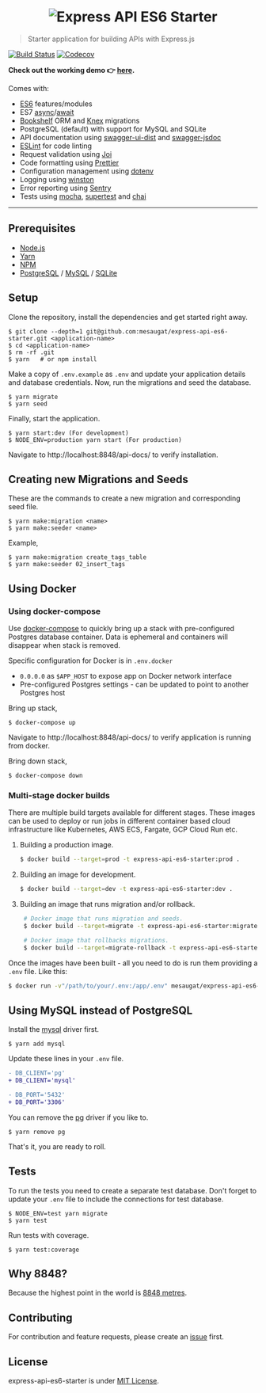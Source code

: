 <h1 align="center">
  <img alt="Express API ES6 Starter" src="https://i.imgur.com/qeAbxtQ.png">
</h1>

> Starter application for building APIs with Express.js

[![Build Status](https://travis-ci.org/mesaugat/express-api-es6-starter.svg?branch=master)](https://travis-ci.org/mesaugat/express-api-es6-starter)
[![Codecov](https://codecov.io/gh/mesaugat/express-api-es6-starter/branch/master/graph/badge.svg)](https://codecov.io/gh/mesaugat/express-api-es6-starter)

**Check out the working demo :point_right: [here](https://express-api-es6-starter.herokuapp.com/api-docs/).**

Comes with:

- [ES6](http://babeljs.io/learn-es2015/) features/modules
- ES7 [async](https://developer.mozilla.org/en-US/docs/Web/JavaScript/Reference/Statements/async_function)/[await](https://developer.mozilla.org/en-US/docs/Web/JavaScript/Reference/Operators/await)
- [Bookshelf](http://bookshelfjs.org/) ORM and [Knex](http://knexjs.org/) migrations
- PostgreSQL (default) with support for MySQL and SQLite
- API documentation using [swagger-ui-dist](https://www.npmjs.com/package/swagger-ui) and [swagger-jsdoc](https://www.npmjs.com/package/swagger-jsdoc)
- [ESLint](http://eslint.org/) for code linting
- Request validation using [Joi](https://www.npmjs.com/package/joi)
- Code formatting using [Prettier](https://www.npmjs.com/package/prettier)
- Configuration management using [dotenv](https://www.npmjs.com/package/dotenv)
- Logging using [winston](https://www.npmjs.com/package/winston)
- Error reporting using [Sentry](http://npmjs.com/package/@sentry/node)
- Tests using [mocha](https://www.npmjs.com/package/mocha), [supertest](https://www.npmjs.com/package/supertest) and [chai](https://www.npmjs.com/package/chai)

---

## Prerequisites

- [Node.js](https://yarnpkg.com/en/docs/install)
- [Yarn](https://yarnpkg.com/en/docs/install)
- [NPM](https://docs.npmjs.com/getting-started/installing-node)
- [PostgreSQL](https://www.postgresql.org/download/) / [MySQL](https://www.mysql.com/downloads/) / [SQLite](https://www.sqlite.org/download.html)

## Setup

Clone the repository, install the dependencies and get started right away.

    $ git clone --depth=1 git@github.com:mesaugat/express-api-es6-starter.git <application-name>
    $ cd <application-name>
    $ rm -rf .git
    $ yarn   # or npm install

Make a copy of `.env.example` as `.env` and update your application details and database credentials. Now, run the migrations and seed the database.

    $ yarn migrate
    $ yarn seed

Finally, start the application.

    $ yarn start:dev (For development)
    $ NODE_ENV=production yarn start (For production)

Navigate to http://localhost:8848/api-docs/ to verify installation.

## Creating new Migrations and Seeds

These are the commands to create a new migration and corresponding seed file.

    $ yarn make:migration <name>
    $ yarn make:seeder <name>

Example,

    $ yarn make:migration create_tags_table
    $ yarn make:seeder 02_insert_tags

## Using Docker

### Using docker-compose

Use [docker-compose](https://docs.docker.com/compose/) to quickly bring up a stack with pre-configured Postgres database container. Data is ephemeral and containers will disappear when stack is removed.

Specific configuration for Docker is in `.env.docker`

- `0.0.0.0` as `$APP_HOST` to expose app on Docker network interface
- Pre-configured Postgres settings - can be updated to point to another Postgres host

Bring up stack,

    $ docker-compose up

Navigate to http://localhost:8848/api-docs/ to verify application is running from docker.

Bring down stack,

    $ docker-compose down

### Multi-stage docker builds

There are multiple build targets available for different stages. These images can be used to deploy or run jobs in different container based cloud infrastructure like Kubernetes, AWS ECS, Fargate, GCP Cloud Run etc.

1. Building a production image.

   ```bash
   $ docker build --target=prod -t express-api-es6-starter:prod .
   ```

2. Building an image for development.

   ```bash
   $ docker build --target=dev -t express-api-es6-starter:dev .
   ```

3. Building an image that runs migration and/or rollback.

   ```bash
    # Docker image that runs migration and seeds.
    $ docker build --target=migrate -t express-api-es6-starter:migrate .

    # Docker image that rollbacks migrations.
    $ docker build --target=migrate-rollback -t express-api-es6-starter:migrate-rollback .
   ```

Once the images have been built - all you need to do is run them providing a `.env` file. Like this:

```bash
$ docker run -v"/path/to/your/.env:/app/.env" mesaugat/express-api-es6-starter:migrate
```

## Using MySQL instead of PostgreSQL

Install the [mysql](https://www.npmjs.com/package/mysql) driver first.

    $ yarn add mysql

Update these lines in your `.env` file.

```diff
- DB_CLIENT='pg'
+ DB_CLIENT='mysql'

- DB_PORT='5432'
+ DB_PORT='3306'
```

You can remove the [pg](https://www.npmjs.com/package/pg) driver if you like to.

    $ yarn remove pg

That's it, you are ready to roll.

## Tests

To run the tests you need to create a separate test database. Don't forget to update your `.env` file to include the connections for test database.

    $ NODE_ENV=test yarn migrate
    $ yarn test

Run tests with coverage.

    $ yarn test:coverage

## Why 8848?

Because the highest point in the world is [8848 metres](https://en.wikipedia.org/wiki/Mount_Everest).

## Contributing

For contribution and feature requests, please create an [issue](https://github.com/mesaugat/express-api-es6-starter/issues) first.

## License

express-api-es6-starter is under [MIT License](LICENSE).
